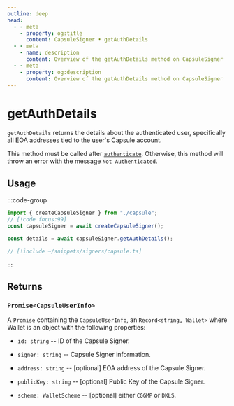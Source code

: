 ```yaml
---
outline: deep
head:
  - - meta
    - property: og:title
      content: CapsuleSigner • getAuthDetails
  - - meta
    - name: description
      content: Overview of the getAuthDetails method on CapsuleSigner
  - - meta
    - property: og:description
      content: Overview of the getAuthDetails method on CapsuleSigner
---
```


# getAuthDetails

`getAuthDetails` returns the details about the authenticated user, specifically all EOA addresses tied to the user's Capsule account.

This method must be called after [`authenticate`](/packages/aa-signers/capsule/authenticate). Otherwise, this method will throw an error with the message `Not Authenticated`.

## Usage

:::code-group

```ts [example.ts]
import { createCapsuleSigner } from "./capsule";
// [!code focus:99]
const capsuleSigner = await createCapsuleSigner();

const details = await capsuleSigner.getAuthDetails();
```

```ts [capsule.ts]
// [!include ~/snippets/signers/capsule.ts]
```

:::

## Returns

### `Promise<CapsuleUserInfo>`

A `Promise` containing the `CapsuleUserInfo`, an `Record<string, Wallet>` where Wallet is an object with the following properties:

- `id: string` -- ID of the Capsule Signer.

- `signer: string` -- Capsule Signer information.

- `address: string` -- [optional] EOA address of the Capsule Signer.

- `publicKey: string` -- [optional] Public Key of the Capsule Signer.

- `scheme: WalletScheme` -- [optional] either `CGGMP` or `DKLS`.
